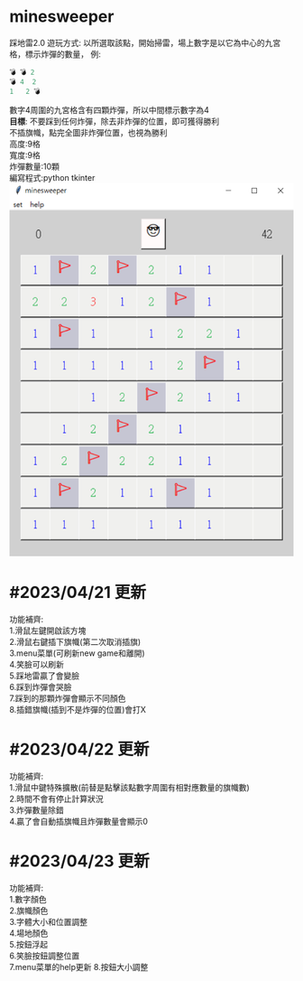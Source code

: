 # minesweeper
踩地雷2.0
遊玩方式:
以所選取該點，開始掃雷，場上數字是以它為中心的九宮格，標示炸彈的數量，
例:
```py
💣 💣 2
💣 4  2
1   2 💣
```
數字4周圍的九宮格含有四顆炸彈，所以中間標示數字為4  
**目標**: 不要踩到任何炸彈，除去非炸彈的位置，即可獲得勝利  
          不插旗幟，點完全圖非炸彈位置，也視為勝利  
高度:9格  
寬度:9格  
炸彈數量:10顆  
編寫程式:python tkinter    
![image](https://github.com/kerong2002/minesweeper/blob/main/minesweeper.PNG)  
 
#2023/04/21 更新  
====
功能補齊:  
1.滑鼠左鍵開啟該方塊  
2.滑鼠右鍵插下旗幟(第二次取消插旗)  
3.menu菜單(可刷新new game和離開)  
4.笑臉可以刷新  
5.踩地雷贏了會變臉  
6.踩到炸彈會哭臉  
7.踩到的那顆炸彈會顯示不同顏色  
8.插錯旗幟(插到不是炸彈的位置)會打X  
 
#2023/04/22 更新  
====
功能補齊:  
1.滑鼠中鍵特殊擴散(前替是點擊該點數字周圍有相對應數量的旗幟數)   
2.時間不會有停止計算狀況  
3.炸彈數量除錯  
4.贏了會自動插旗幟且炸彈數量會顯示0  
 
#2023/04/23 更新  
====
功能補齊:  
1.數字顏色  
2.旗幟顏色    
3.字體大小和位置調整  
4.場地顏色  
5.按鈕浮起  
6.笑臉按鈕調整位置  
7.menu菜單的help更新
8.按鈕大小調整
